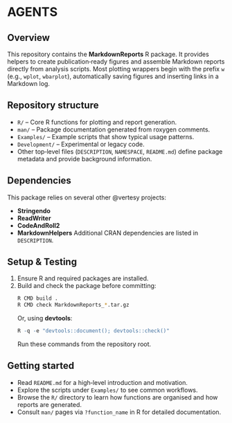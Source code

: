 # AGENTS

## Overview
This repository contains the **MarkdownReports** R package. It provides helpers to create publication‑ready figures and assemble Markdown reports directly from analysis scripts. Most plotting wrappers begin with the prefix `w` (e.g., `wplot`, `wbarplot`), automatically saving figures and inserting links in a Markdown log.

## Repository structure
- `R/` – Core R functions for plotting and report generation.
- `man/` – Package documentation generated from roxygen comments.
- `Examples/` – Example scripts that show typical usage patterns.
- `Development/` – Experimental or legacy code.
- Other top‑level files (`DESCRIPTION`, `NAMESPACE`, `README.md`) define package metadata and provide background information.

## Dependencies
This package relies on several other @vertesy projects:
- **Stringendo**
- **ReadWriter**
- **CodeAndRoll2**
- **MarkdownHelpers**
Additional CRAN dependencies are listed in `DESCRIPTION`.

## Setup & Testing
1. Ensure R and required packages are installed.
2. Build and check the package before committing:
   ```bash
   R CMD build .
   R CMD check MarkdownReports_*.tar.gz
   ```
   Or, using **devtools**:
   ```r
   R -q -e "devtools::document(); devtools::check()"
   ```
   Run these commands from the repository root.

## Getting started
- Read `README.md` for a high‑level introduction and motivation.
- Explore the scripts under `Examples/` to see common workflows.
- Browse the `R/` directory to learn how functions are organised and how reports are generated.
- Consult `man/` pages via `?function_name` in R for detailed documentation.

